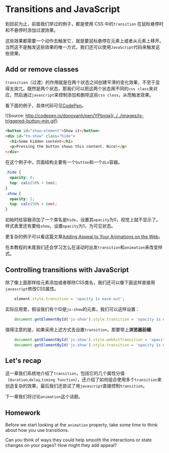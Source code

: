 # Transitions and JavaScript

到目前为止，前面我们举过的例子，都是使用 CSS 中的`transition` 在鼠标悬停时和不悬停时添加过渡效果。

这些效果都需要一个动作去触发它，就是要鼠标悬停在元素上或者从元素上移开。当然这不是触发这些效果的唯一方式，我们还可以使用`JavaScript`代码来触发这些效果。

## Add or remove classes

`transition`（过渡）的作用就是在两个状态之间创建平滑的变化效果，不至于显得太突兀。既然是两个状态，那我们可以把这两个状态用不同的`css class`来对应，然后通过`javascript`来控制添加和删除这些`css class`，从而触发效果。

看下面的例子，具体代码可见[CodePen](http://codepen.io/donovanh/pen/YPbxqa)。

![Source: http://codepen.io/donovanh/pen/YPbxqa](../../images/js-triggered-button-min.gif)

```html
<button id="show-element">Show it</button>
<div id="to-show" class="hide">
  <h1>Some hidden content</h1>
  <p>Pressing the button shows this content. Nice!</p>
</div>
```

在这个例子中，页面结构主要有一个`button`和一个`div`容器。

```css
.hide {
  opacity: 0;
  top: calc(50% + 8em);
}
.show {
  opacity: 1;
  top: calc(50% + 6em);
}
```

初始时给容器添加了一个类名是`hide`，设置其`opacity`为0，视觉上就不显示了。样式表里还有要给`show`，设置`opacity`为1，为可见状态。

更复杂的例子可以看这篇文章[Adding Appeal to Your Animations on the Web](http://webdesign.tutsplus.com/tutorials/adding-appeal-to-your-animations-on-the-web--cms-23649)。

在本教程的末尾我们还会学习怎么在滚动时出发`transition`和`animation`来改变样式。

## Controlling transitions with JavaScript

除了像上面那样给元素添加或者移除CSS类名，我们还可以像下面这样直接用`javascript`修改CSS属性。

```javascript
    element.style.transition = 'opacity 1s ease-out';
```

实际应用里，假设我们有个ID是`js-show`的元素，我们可以这样设置：

```javascript
    document.getElementById('js-show').style.transition = 'opacity 1s ease-out';
```

值得注意的是，如果采用上述方式去设置`transition`，那要带上**浏览器前缀**:

```javascript
    document.getElementById('js-show').style.webkitTransition = 'opacity 1s ease-out';
    document.getElementById('js-show').style.transition = 'opacity 1s ease-out';
```

## Let's recap

这一章我们系统地介绍了`transition`，包括它的几个属性分值（`duration`,`delay`,`timing function`），还介绍了如何组合使用多个`transition`来创造复杂的效果，最后我们还尝试了用`javascript`直接控制`transition`。

下一章我们将讨论`animation`这个话题。

## Homework

Before we start looking at the `animation` property, take some time to think about how you use transitions.

Can you think of ways they could help smooth the interactions or state changes on your pages? How might they add appeal?